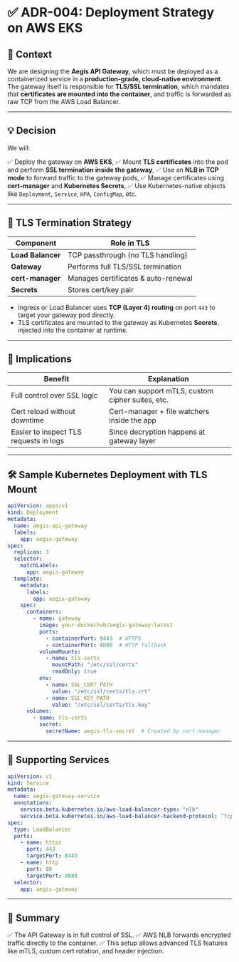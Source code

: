 # ✅ ADR-004: Deployment Strategy on AWS EKS

## 📜 Context

We are designing the **Aegis API Gateway**, which must be deployed as a containerized service in a **production-grade, cloud-native environment**.
The gateway itself is responsible for **TLS/SSL termination**, which mandates that **certificates are mounted into the container**, and traffic is forwarded as raw TCP from the AWS Load Balancer.

---

## 💡 Decision

We will:

✅ Deploy the gateway on **AWS EKS**,
✅ Mount **TLS certificates** into the pod and perform **SSL termination inside the gateway**,
✅ Use an **NLB in TCP mode** to forward traffic to the gateway pods,
✅ Manage certificates using **cert-manager** and **Kubernetes Secrets**,
✅ Use Kubernetes-native objects like `Deployment`, `Service`, `HPA`, `ConfigMap`, etc.

---

## 🔐 TLS Termination Strategy

| Component         | Role in TLS                         |
| ----------------- | ----------------------------------- |
| **Load Balancer** | TCP passthrough (no TLS handling)   |
| **Gateway**       | Performs full TLS/SSL termination   |
| **cert-manager**  | Manages certificates & auto-renewal |
| **Secrets**       | Stores cert/key pair                |

* Ingress or Load Balancer uses **TCP (Layer 4) routing** on port `443` to target your gateway pod directly.
* TLS certificates are mounted to the gateway as Kubernetes **Secrets**, injected into the container at runtime.

---

## 🔄 Implications

| Benefit                                | Explanation                                      |
| -------------------------------------- | ------------------------------------------------ |
| Full control over SSL logic            | You can support mTLS, custom cipher suites, etc. |
| Cert reload without downtime           | Cert-manager + file watchers inside the app      |
| Easier to inspect TLS requests in logs | Since decryption happens at gateway layer        |

---

## 🛠 Sample Kubernetes Deployment with TLS Mount

```yaml
apiVersion: apps/v1
kind: Deployment
metadata:
  name: aegis-api-gateway
  labels:
    app: aegis-gateway
spec:
  replicas: 3
  selector:
    matchLabels:
      app: aegis-gateway
  template:
    metadata:
      labels:
        app: aegis-gateway
    spec:
      containers:
        - name: gateway
          image: your-dockerhub/aegis-gateway:latest
          ports:
            - containerPort: 8443  # HTTPS
            - containerPort: 8080  # HTTP fallback
          volumeMounts:
            - name: tls-certs
              mountPath: "/etc/ssl/certs"
              readOnly: true
          env:
            - name: SSL_CERT_PATH
              value: "/etc/ssl/certs/tls.crt"
            - name: SSL_KEY_PATH
              value: "/etc/ssl/certs/tls.key"
      volumes:
        - name: tls-certs
          secret:
            secretName: aegis-tls-secret  # Created by cert-manager
```

---

## 🧰 Supporting Services

```yaml
apiVersion: v1
kind: Service
metadata:
  name: aegis-gateway-service
  annotations:
    service.beta.kubernetes.io/aws-load-balancer-type: "nlb"
    service.beta.kubernetes.io/aws-load-balancer-backend-protocol: "tcp"
spec:
  type: LoadBalancer
  ports:
    - name: https
      port: 443
      targetPort: 8443
    - name: http
      port: 80
      targetPort: 8080
  selector:
    app: aegis-gateway
```

---

## 🎯 Summary

✅ The API Gateway is in full control of SSL.
✅ AWS NLB forwards encrypted traffic directly to the container. 
✅ This setup allows advanced TLS features like mTLS, custom cert rotation, and header injection. 
